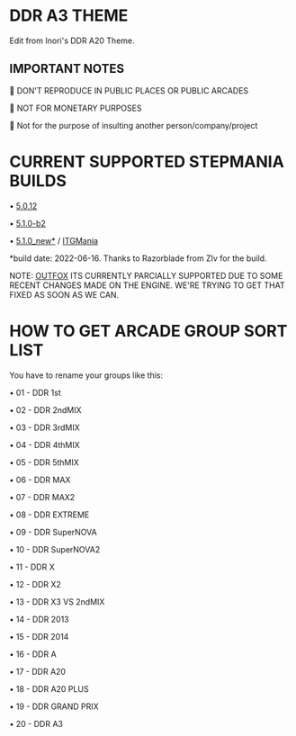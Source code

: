 # DDR A3 THEME

Edit from Inori's DDR A20 Theme.

## IMPORTANT NOTES

🚫 DON'T REPRODUCE IN PUBLIC PLACES OR PUBLIC ARCADES

🚫 NOT FOR MONETARY PURPOSES

🚫 Not for the purpose of insulting another person/company/project

# CURRENT SUPPORTED STEPMANIA BUILDS

• [5.0.12](https://www.stepmania.com/download/)

• [5.1.0-b2](https://github.com/stepmania/stepmania/releases/tag/v5.1.0-b2)

• [5.1.0_new*](https://www.dropbox.com/s/16prwjkgmtfktvb/SM5.1_20220616.zip?dl=0) / [ITGMania](https://www.itgmania.com/)

*build date: 2022-06-16. Thanks to Razorblade from ZIv for the build.

NOTE: [OUTFOX](https://projectoutfox.com/) ITS CURRENTLY PARCIALLY SUPPORTED DUE TO SOME RECENT CHANGES MADE ON THE ENGINE. WE'RE TRYING TO GET THAT FIXED AS SOON AS WE CAN.

# HOW TO GET ARCADE GROUP SORT LIST

You have to rename your groups like this:

• 01 - DDR 1st

• 02 - DDR 2ndMIX

• 03 - DDR 3rdMIX

• 04 - DDR 4thMIX

• 05 - DDR 5thMIX

• 06 - DDR MAX

• 07 - DDR MAX2

• 08 - DDR EXTREME

• 09 - DDR SuperNOVA

• 10 - DDR SuperNOVA2 

• 11 - DDR X

• 12 - DDR X2

• 13 - DDR X3 VS 2ndMIX

• 14 - DDR 2013

• 15 - DDR 2014

• 16 - DDR A

• 17 - DDR A20

• 18 - DDR A20 PLUS

• 19 - DDR GRAND PRIX

• 20 - DDR A3
